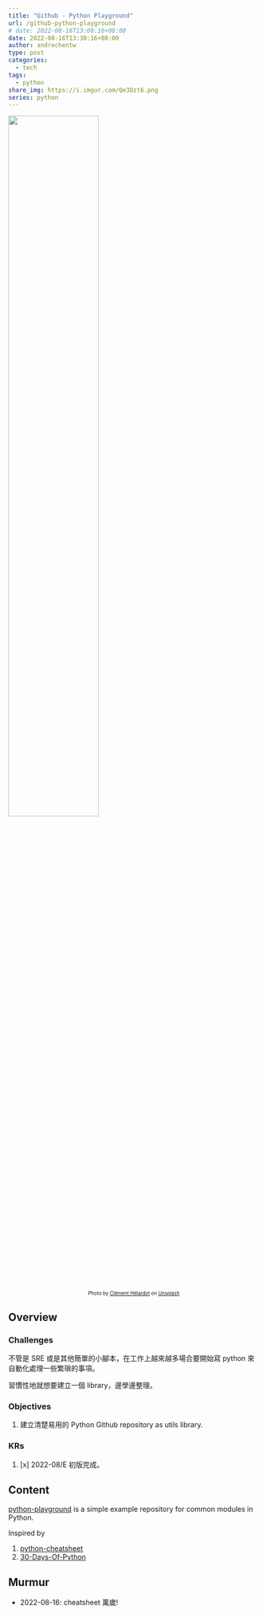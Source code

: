 ```yaml
---
title: "Github - Python Playground"
url: /github-python-playground
# date: 2022-08-16T13:08:16+08:00
date: 2022-08-16T13:30:16+08:00
author: androchentw
type: post
categories:
  - tech
tags: 
  - python
share_img: https://i.imgur.com/Qe3Dzt6.png
series: python
---
```


<img style="width:60%;" src="https://i.imgur.com/Qe3Dzt6.png">
<p align="center"><sub><sup>
  Photo by <a href="https://unsplash.com/@clemhlrdt?utm_source=unsplash&utm_medium=referral&utm_content=creditCopyText">Clément Hélardot</a> on <a href="https://unsplash.com/collections/SV-KO-htOoM/tech?utm_source=unsplash&utm_medium=referral&utm_content=creditCopyText">Unsplash</a>
</sup></sub></p>

## Overview

### Challenges

不管是 SRE 或是其他簡單的小腳本，在工作上越來越多場合要開始寫 python 來自動化處理一些繁瑣的事項。

習慣性地就想要建立一個 library，邊學邊整理。

### Objectives

1. 建立清楚易用的 Python Github repository as utils library.

### KRs

1. [x] 2022-08/E 初版完成。



## Content

[python-playground](https://github.com/androchentw/python-playground) is a simple example repository for common modules in Python.

Inspired by

1. [python-cheatsheet](https://github.com/androchentw/python-cheatsheet)
2. [30-Days-Of-Python](https://github.com/androchentw/30-Days-Of-Python)

## Murmur

* 2022-08-16: cheatsheet 萬歲!
